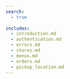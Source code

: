 ```yaml
---
search:
  - true
  
includes:
  - introduction.md
  - authentication.md
  - errors.md
  - stores.md
  - menus.md
  - orders.md
  - pickup_location.md
---
```

